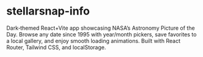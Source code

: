 # stellarsnap-info
Dark‑themed React+Vite app showcasing NASA’s Astronomy Picture of the Day. Browse any date since 1995 with year/month pickers, save favorites to a local gallery, and enjoy smooth loading animations. Built with React Router, Tailwind CSS, and localStorage.
